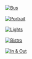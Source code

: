 [![Bus](https://cdn.discordapp.com/attachments/785069861100716032/889618228257652838/1.jpg)](https://cdn.discordapp.com/attachments/785069861100716032/889618228257652838/1.jpg)
<br><br>
[![Portrait](https://cdn.discordapp.com/attachments/785069861100716032/889618232162521088/2.jpg)](https://cdn.discordapp.com/attachments/785069861100716032/889618232162521088/2.jpg)
<br><br>
[![Lights](https://cdn.discordapp.com/attachments/785069861100716032/889618234398109706/3.jpg)](https://cdn.discordapp.com/attachments/785069861100716032/889618234398109706/3.jpg)
<br><br>
[![Bistro](https://cdn.discordapp.com/attachments/785069861100716032/889618239078957117/4.jpg)](https://cdn.discordapp.com/attachments/785069861100716032/889618239078957117/4.jpg)
<br><br>
[![In & Out](https://cdn.discordapp.com/attachments/785069861100716032/889618242870575145/in-out.jpg)](https://cdn.discordapp.com/attachments/785069861100716032/889618242870575145/in-out.jpg)
